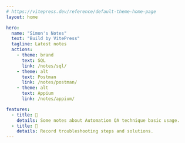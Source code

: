 ```yaml
---
# https://vitepress.dev/reference/default-theme-home-page
layout: home

hero:
  name: "Simon's Notes"
  text: "Build by VitePress"
  tagline: Latest notes
  actions:
    - theme: brand
      text: SQL
      link: /notes/sql/
    - theme: alt
      text: Postman
      link: /notes/postman/
    - theme: alt
      text: Appium
      link: /notes/appium/

features:
  - title: 📝
    details: Some notes about Automation QA technique basic usage.
  - title: 📎
    details: Record troubleshooting steps and solutions.
---
```

